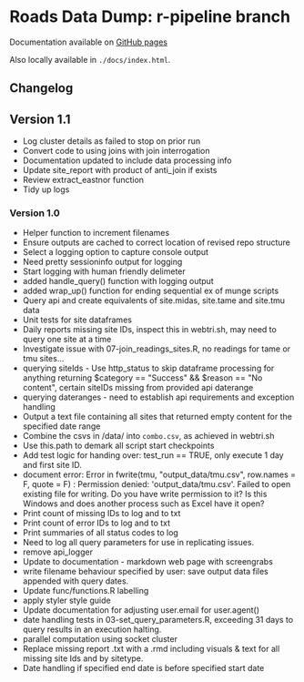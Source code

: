 # Roads Data Dump: r-pipeline branch

Documentation available on [GitHub pages](https://datasciencecampus.github.io/road-data-pipeline-documentation/)

Also locally available in `./docs/index.html`.

## Changelog

## Version 1.1

* Log cluster details as failed to stop on prior run
* Convert code to using joins with join interrogation
* Documentation updated to include data processing info
* Update site_report with product of anti_join if exists
* Review extract_eastnor function
* Tidy up logs

### Version 1.0

* Helper function to increment filenames
* Ensure outputs are cached to correct location of revised repo structure
* Select a logging option to capture console output
* Need pretty sessioninfo output for logging
* Start logging with human friendly delimeter
* added handle_query() function with logging output
* added wrap_up() function for ending sequential ex of munge scripts
* Query api and create equivalents of site.midas, site.tame and site.tmu data
* Unit tests for site dataframes
* Daily reports missing site IDs, inspect this in webtri.sh, may need to query one site at a time
* Investigate issue with 07-join_readings_sites.R, no readings for tame or tmu sites...
* querying siteIds - Use http_status to skip dataframe processing for anything returning $category == "Success" && $reason == "No content", certain siteIDs missing from provided api daterange
* querying dateranges - need to establish api requirements and exception handling
* Output a text file containing all sites that returned empty content for the specified date range
* Combine the csvs in /data/ into `combo.csv`, as achieved in webtri.sh
* Use this.path to demark all script start checkpoints
* Add test logic for handing over: test_run == TRUE, only execute 1 day and first  site ID.
* document error: Error in fwrite(tmu, "output_data/tmu.csv", row.names = F, quote = F) : 
  Permission denied: 'output_data/tmu.csv'. Failed to open existing file for writing. Do you have write permission to it? Is this Windows and does another process such as Excel have it open?
* Print count of missing IDs to log and to txt
* Print count of error IDs to log and to txt
* Print summaries of all status codes to log
* Need to log all query parameters for use in replicating issues.
* remove api_logger
* Update to documentation - markdown web page with screengrabs
* write filename behaviour specified by user: save output data files appended with query dates.
* Update func/functions.R labelling
* apply styler style guide
* Update documentation for adjusting user.email for user.agent()
* date handling tests in 03-set_query_parameters.R, exceeding 31 days to query results in an execution halting.
* parallel computation using socket cluster
* Replace missing report .txt with a .rmd including visuals & text for all missing site Ids and by sitetype.
* Date handling if specified end date is before specified start date